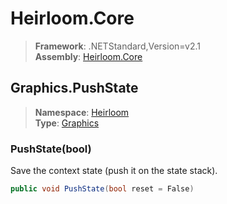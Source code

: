 # Heirloom.Core

> **Framework**: .NETStandard,Version=v2.1  
> **Assembly**: [Heirloom.Core][0]  

## Graphics.PushState

> **Namespace**: [Heirloom][0]  
> **Type**: [Graphics][1]  

### PushState(bool)

Save the context state (push it on the state stack).

```cs
public void PushState(bool reset = False)
```

[0]: ../Heirloom.Core.md
[1]: Heirloom.Graphics.md
